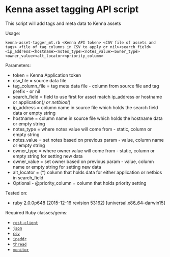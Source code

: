 # Kenna asset tagging API script

This script will add tags and meta data to Kenna assets

Usage:

```
kenna-asset-tagger_mt.rb <Kenna API token> <CSV file of assets and tags> <file of tag columns in CSV to apply or nil><search_field><ip_address><hostname><notes_type><notes_value><owner_type><owner_value><alt_locator><priority_column>
```

Parameters:
 - token = Kenna Application token
 - csv_file = source data file
 - tag_column_file = tag meta data file - column from source file and tag prefix - or nil 
 - search_field = field to use first for asset match ip_address or hostname or application(*) or netbios(*)
 - ip_address = column name in source file which holds the search field data or empty string
 - hostname = column name in source file which holds the hostname data or empty string
 - notes_type = where notes value will come from - static, column or empty string
 - notes_value = set notes based on previous param - value, column name or empty string
 - owner_type = where owner value will come from - static, column or empty string for setting new data
 - owner_value = set owner based on previous param - value, column name or empty string for setting new data
 - alt_locator = (*) column that holds data for either application or netbios in search_field
 - Optional - @priority_column = column that holds priority setting

Tested on:

- ruby 2.0.0p648 (2015-12-16 revision 53162) [universal.x86_64-darwin15]

Required Ruby classes/gems:

- [`rest-client`](https://github.com/rest-client/rest-client)
- [`json`](http://ruby-doc.org/stdlib-2.0.0/libdoc/json/rdoc/JSON.html)
- [`csv`](http://ruby-doc.org/stdlib-2.0.0/libdoc/csv/rdoc/CSV.html)
- [`ipaddr`](http://ruby-doc.org/stdlib-2.0.0/libdoc/ipaddr/rdoc/IPAddr.html)
- [`thread`](https://ruby-doc.org/core-2.2.0/Thread.html)
- [`monitor`](https://ruby-doc.org/stdlib-2.1.2/libdoc/monitor/rdoc/Monitor.html)
